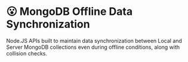 
# 😮 MongoDB Offline Data Synchronization
Node.JS APIs built to maintain data synchronization between Local and Server MongoDB collections even during offline conditions, along with collision checks. 
